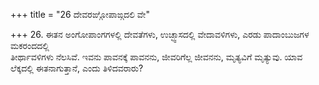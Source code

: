 +++
title = "26 ದೇವರಙ್ಗೋಪಾಙ್ಗದಲಿ ವೇ"

+++
26. ಈತನ ಅಂಗೋಪಾಂಗಗಳಲ್ಲಿ ದೇವತೆಗಳು, ಉಚ್ಛ್ವಾಸದಲ್ಲಿ ವೇದಾವಳಿಗಳು, ಎರಡು ಪಾದಾಂಬುಜಗಳ ಮಕರಂದದಲ್ಲಿ   
ತೀರ್ಥಾವಳಿಗಳು ನೆಲಸಿವೆ. ಇವನು ಪಾವನಕ್ಕೆ ಪಾವನನು, ಜೀವರಿಗೆಲ್ಲ ಜೀವನನು, ಮೃತ್ಯವಿಗೆ ಮೃತ್ಯುವು. ಯಾವ ಲೆಕ್ಕದಲ್ಲಿ ಈತನಾಗುತ್ತಾನೆ, ಎಂದು ತಿಳಿದವರಾರು?